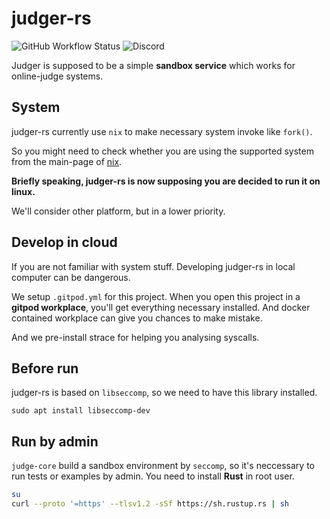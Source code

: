 # judger-rs

![GitHub Workflow Status](https://img.shields.io/github/actions/workflow/status/OJ-lab/judger/rust_build.yml)
![Discord](https://img.shields.io/discord/916955582181822486)

Judger is supposed to be a simple **sandbox service** which works for online-judge systems.

## System

judger-rs currently use `nix` to make necessary system invoke like `fork()`.

So you might need to check whether you are using the supported system from the main-page of [nix](https://github.com/nix-rust/nix).

**Briefly speaking, judger-rs is now supposing you are decided to run it on linux.**

We'll consider other platform, but in a lower priority.

## Develop in cloud

If you are not familiar with system stuff.
Developing judger-rs in local computer can be dangerous.

We setup `.gitpod.yml` for this project.
When you open this project in a **gitpod workplace**, you'll get everything necessary installed. And docker contained workplace can give you chances to make mistake.

And we pre-install strace for helping you analysing syscalls.

## Before run

judger-rs is based on `libseccomp`, so we need to have this library installed.

``` plain-text
sudo apt install libseccomp-dev
```

## Run by admin

`judge-core` build a sandbox environment by `seccomp`, so it's neccessary to run tests or examples by admin.
You need to install **Rust** in root user.

``` sh
su
curl --proto '=https' --tlsv1.2 -sSf https://sh.rustup.rs | sh
```
